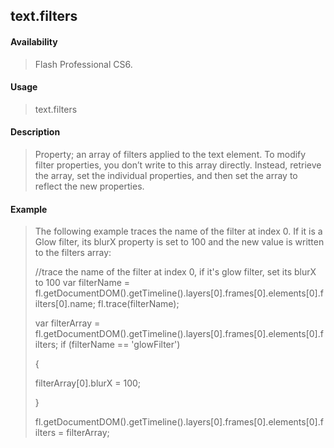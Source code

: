 ## text.filters

#### Availability

> Flash Professional CS6.

#### Usage

> text.filters

#### Description

> Property; an array of filters applied to the text element. To modify filter properties, you don’t write to this array directly. Instead, retrieve the array, set the individual properties, and then set the array to reflect the new properties.

#### Example

> The following example traces the name of the filter at index 0. If it is a Glow filter, its blurX property is set to 100 and the new value is written to the filters array:
>
> //trace the name of the filter at index 0, if it's glow filter, set its blurX to 100 var filterName = fl.getDocumentDOM().getTimeline().layers\[0\].frames\[0\].elements\[0\].filters\[0\].name; fl.trace(filterName);
>
> var filterArray = fl.getDocumentDOM().getTimeline().layers\[0\].frames\[0\].elements\[0\].filters; if (filterName == 'glowFilter')
>
> {
>
> filterArray\[0\].blurX = 100;
>
> }
>
> fl.getDocumentDOM().getTimeline().layers\[0\].frames\[0\].elements\[0\].filters = filterArray;
